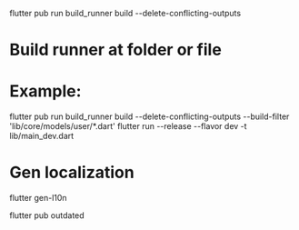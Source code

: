 
flutter pub run build_runner build --delete-conflicting-outputs
# Build runner at folder or file
# Example:
flutter pub run build_runner build --delete-conflicting-outputs --build-filter 'lib/core/models/user/*.dart'
flutter run --release --flavor dev -t lib/main_dev.dart
# Gen localization
flutter gen-l10n


flutter pub outdated